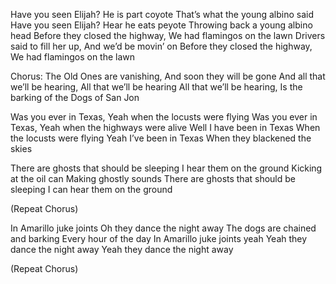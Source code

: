 Have you seen Elijah? He is part coyote 
That’s what the young albino said 
Have you seen Elijah? Hear he eats peyote 
Throwing back a young albino head 
Before they closed the highway, 
We had flamingos on the lawn 
Drivers said to fill her up, 
And we’d be movin’ on 
Before they closed the highway, 
We had flamingos on the lawn 

Chorus:
The Old Ones are vanishing, 
And soon they will be gone 
And all that we’ll be hearing, 
All that we’ll be hearing 
All that we’ll be hearing,
Is the barking of the Dogs of San Jon 

Was you ever in Texas, 
Yeah when the locusts were flying 
Was you ever in Texas, 
Yeah when the highways were alive 
Well I have been in Texas 
When the locusts were flying 
Yeah I’ve been in Texas 
When they blackened the skies 

There are ghosts that should be sleeping 
I hear them on the ground 
Kicking at the oil can 
Making ghostly sounds 
There are ghosts that should be sleeping 
I can hear them on the ground 

(Repeat Chorus)

In Amarillo juke joints 
Oh they dance the night away 
The dogs are chained and barking 
Every hour of the day 
In Amarillo juke joints yeah 
Yeah they dance the night away 
Yeah they dance the night away 

(Repeat Chorus)
